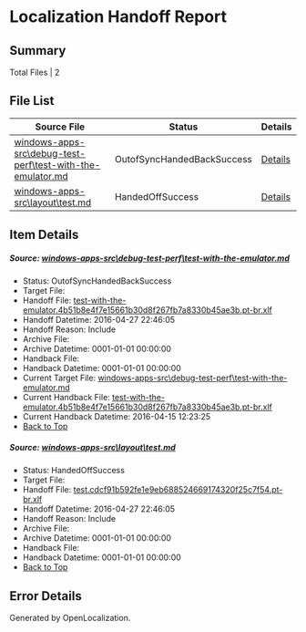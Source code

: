 # <a name='report-top'></a> Localization Handoff Report

## Summary
 Total Files | 2

## File List
 Source File | Status | Details 
 ----------- | ------ | ------- 
 [windows-apps-src\debug-test-perf\test-with-the-emulator.md](https://github.com/Microsoft/windows-apps/blob/0c84afb738291fbd4fed6789de1f244bf69b1183/windows-apps-src/debug-test-perf/test-with-the-emulator.md) | OutofSyncHandedBackSuccess | [Details](#1706d4b016d1c796fdc51d050ebd35dd8a2f54651974)
 [windows-apps-src\layout\test.md](https://github.com/Microsoft/windows-apps/blob/ceb84c7a05b4505a440b46567fac8c145aa93423/windows-apps-src/layout/test.md) | HandedOffSuccess | [Details](#8907584e67e82daf74a39accc937d0bbfa3b81fe3201)

## Item Details
##### <a name='1706d4b016d1c796fdc51d050ebd35dd8a2f54651974'></a> Source: [windows-apps-src\debug-test-perf\test-with-the-emulator.md](https://github.com/Microsoft/windows-apps/blob/0c84afb738291fbd4fed6789de1f244bf69b1183/windows-apps-src/debug-test-perf/test-with-the-emulator.md)
* Status: OutofSyncHandedBackSuccess
* Target File: 
* Handoff File: [test-with-the-emulator.4b51b8e4f7e15661b30d8f267fb7a8330b45ae3b.pt-br.xlf](https://github.com/Microsoft/WDG.handoff/blob/5b9c1f73958c0f5dc2eb9399a0aefbd8834f5839/ol-handoff/Microsoft/windows-apps.pt-br/master/test-with-the-emulator.4b51b8e4f7e15661b30d8f267fb7a8330b45ae3b.pt-br.xlf)
* Handoff Datetime: 2016-04-27 22:46:05
* Handoff Reason: Include
* Archive File: 
* Archive Datetime: 0001-01-01 00:00:00
* Handback File: 
* Handback Datetime: 0001-01-01 00:00:00
* Current Target File: [windows-apps-src\debug-test-perf\test-with-the-emulator.md](https://github.com/Microsoft/windows-apps.pt-br/blob/149c863f61fcc324db3e3dea8782e6276b20d1c2/windows-apps-src/debug-test-perf/test-with-the-emulator.md)
* Current Handback File: [test-with-the-emulator.4b51b8e4f7e15661b30d8f267fb7a8330b45ae3b.pt-br.xlf](https://github.com/Microsoft/WDG.handback/blob/18f7494fe80578448c47b9ba618e4f4ad7301261/ol-handback/Microsoft/windows-apps.pt-br/master/test-with-the-emulator.4b51b8e4f7e15661b30d8f267fb7a8330b45ae3b.pt-br.xlf)
* Current Handback Datetime: 2016-04-15 12:23:25
* [Back to Top](#report-top)

##### <a name='8907584e67e82daf74a39accc937d0bbfa3b81fe3201'></a> Source: [windows-apps-src\layout\test.md](https://github.com/Microsoft/windows-apps/blob/ceb84c7a05b4505a440b46567fac8c145aa93423/windows-apps-src/layout/test.md)
* Status: HandedOffSuccess
* Target File: 
* Handoff File: [test.cdcf91b592fe1e9eb688524669174320f25c7f54.pt-br.xlf](https://github.com/Microsoft/WDG.handoff/blob/5b9c1f73958c0f5dc2eb9399a0aefbd8834f5839/ol-handoff/Microsoft/windows-apps.pt-br/master/test.cdcf91b592fe1e9eb688524669174320f25c7f54.pt-br.xlf)
* Handoff Datetime: 2016-04-27 22:46:05
* Handoff Reason: Include
* Archive File: 
* Archive Datetime: 0001-01-01 00:00:00
* Handback File: 
* Handback Datetime: 0001-01-01 00:00:00
* [Back to Top](#report-top)


## Error Details

Generated by OpenLocalization.
